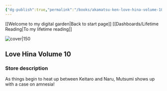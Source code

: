 ```yaml
---
{"dg-publish":true,"permalink":"/books/akamatsu-ken-love-hina-volume-10/","title":"\"Love Hina Volume 10\"","tags":["manga","romance"]}
---
```


[[Welcome to my digital garden\|Back to start page]]
[[Dashboards/Lifetime Reading\|To my lifetime reading]]

![cover|150](http://books.google.com/books/content?id=lnmI2XcMYSMC&printsec=frontcover&img=1&zoom=1&source=gbs_api)

## Love Hina Volume 10

### Store description

As things begin to heat up between Keitaro and Naru, Mutsumi shows up with a case on amnesia!